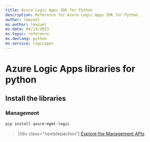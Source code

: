 ```yaml
---
title: Azure Logic Apps SDK for Python
description: Reference for Azure Logic Apps SDK for Python
author: lmazuel
ms.author: lmazuel
ms.data: 04/13/2023
ms.topic: reference
ms.devlang: python
ms.service: logicapps
---
```

# Azure Logic Apps libraries for python

## Install the libraries


### Management

```bash
pip install azure-mgmt-logic
```
> [!div class="nextstepaction"]
> [Explore the Management APIs](/python/api/azure-mgmt-logic)